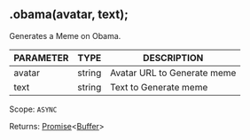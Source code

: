 ## .obama(avatar, text);
Generates a Meme on Obama.

| PARAMETER   | TYPE   | DESCRIPTION                                    |
| ----------- | ------ | ---------------------------------------------- |
| avatar      | string | Avatar URL to Generate meme                    |
| text        | string | Text to Generate meme                          |

Scope: `ASYNC`

Returns: <a href="https://developer.mozilla.org/en-US/docs/Web/JavaScript/Reference/Global_Objects/Promise">Promise</a><<a href="https://nodejs.org/dist/latest/docs/api/buffer.html#buffer_class_buffer">Buffer</a>>